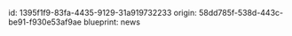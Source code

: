 id: 1395f1f9-83fa-4435-9129-31a919732233
origin: 58dd785f-538d-443c-be91-f930e53af9ae
blueprint: news
